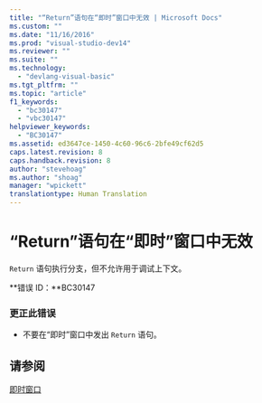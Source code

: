 ```yaml
---
title: "“Return”语句在“即时”窗口中无效 | Microsoft Docs"
ms.custom: ""
ms.date: "11/16/2016"
ms.prod: "visual-studio-dev14"
ms.reviewer: ""
ms.suite: ""
ms.technology: 
  - "devlang-visual-basic"
ms.tgt_pltfrm: ""
ms.topic: "article"
f1_keywords: 
  - "bc30147"
  - "vbc30147"
helpviewer_keywords: 
  - "BC30147"
ms.assetid: ed3647ce-1450-4c60-96c6-2bfe49cf62d5
caps.latest.revision: 8
caps.handback.revision: 8
author: "stevehoag"
ms.author: "shoag"
manager: "wpickett"
translationtype: Human Translation
---
```

# “Return”语句在“即时”窗口中无效
`Return` 语句执行分支，但不允许用于调试上下文。  
  
 **错误 ID：**BC30147  
  
### 更正此错误  
  
-   不要在“即时”窗口中发出 `Return` 语句。  
  
## 请参阅  
 [即时窗口](/visual-studio/ide/reference/immediate-window)